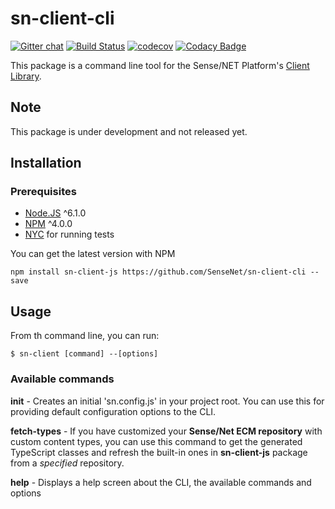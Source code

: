 # sn-client-cli

[![Gitter chat](https://img.shields.io/gitter/room/SenseNet/SN7ClientAPI.svg?style=flat)](https://gitter.im/SenseNet/SN7ClientAPI)
[![Build Status](https://travis-ci.org/SenseNet/sn-client-cli.svg?branch=master)](https://travis-ci.org/SenseNet/sn-client-cli)
[![codecov](https://codecov.io/gh/SenseNet/sn-client-cli/branch/master/graph/badge.svg)](https://codecov.io/gh/SenseNet/sn-client-cli) 
[![Codacy Badge](https://api.codacy.com/project/badge/Grade/e3f64e9f929d4dbead466ba1283cf43b)](https://www.codacy.com/app/SenseNet/sn-client-cli?utm_source=github.com&amp;utm_medium=referral&amp;utm_content=SenseNet/sn-client-cli&amp;utm_campaign=Badge_Grade)

This package is a command line tool for the Sense/NET Platform's [Client Library](https://github.com/SenseNet/sn-client-js "sn-client-js").

## Note
This package is under development and not released yet.

## Installation
### Prerequisites
* [Node.JS](https://nodejs.org) ^6.1.0
* [NPM](https://www.npmjs.com) ^4.0.0
* [NYC](https://www.npmjs.com/package/nyc) for running tests

You can get the latest version with NPM

``
npm install sn-client-js https://github.com/SenseNet/sn-client-cli --save
``

## Usage

From th command line, you can run:

``
$ sn-client [command] --[options]
``

### Available commands
**init** -
Creates an initial 'sn.config.js' in your project root. You can use this for providing default configuration options to the CLI.

**fetch-types** - 
If you have customized your **Sense/Net ECM repository** with custom content types, you can use this command to get the generated TypeScript classes and refresh the built-in ones in **sn-client-js** package from a _specified_ repository.

**help** - Displays a help screen about the CLI, the available commands and options
